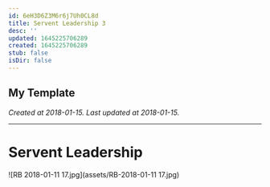 ```yaml
---
id: 6eH3D6Z3M6r6j7Uh0CL8d
title: Servent Leadership 3
desc: ''
updated: 1645225706289
created: 1645225706289
stub: false
isDir: false
---
```

My Template
---

_Created at 2018-01-15._
_Last updated at 2018-01-15._




---

# Servent Leadership


![RB 2018-01-11 17.jpg](assets/RB-2018-01-11 17.jpg)

